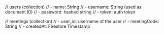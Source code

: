 // users (collection)
// - name: String
// - username: String (used as document ID)
// - password: hashed string
// - token: auth token

// meetings (collection)
// - user_id: username of the user
// - meetingCode: String
// - createdAt: Firestore Timestamp

